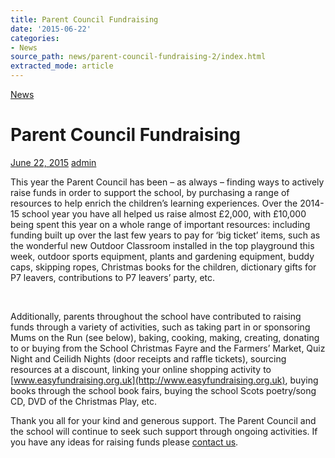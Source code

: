 ```yaml
---
title: Parent Council Fundraising
date: '2015-06-22'
categories:
- News
source_path: news/parent-council-fundraising-2/index.html
extracted_mode: article
---
```

[News](category/news/)

# Parent Council Fundraising

[June 22, 2015](news/parent-council-fundraising-2/) [admin](author/admin/)

This year the Parent Council has been – as always – finding ways to actively raise funds in order to support the school, by purchasing a range of resources to help enrich the children’s learning experiences. Over the 2014-15 school year you have all helped us raise almost £2,000, with £10,000 being spent this year on a whole range of important resources: including funding built up over the last few years to pay for ‘big ticket’ items, such as the wonderful new Outdoor Classroom installed in the top playground this week, outdoor sports equipment, plants and gardening equipment, buddy caps, skipping ropes, Christmas books for the children, dictionary gifts for P7 leavers, contributions to P7 leavers’ party, etc.

&nbsp;

Additionally, parents throughout the school have contributed to raising funds through a variety of activities, such as taking part in or sponsoring Mums on the Run (see below), baking, cooking, making, creating, donating to or buying from the School Christmas Fayre and the Farmers’ Market, Quiz Night and Ceilidh Nights (door receipts and raffle tickets), sourcing resources at a discount, linking your online shopping activity to [www.easyfundraising.org.uk](http://www.easyfundraising.org.uk), buying books through the school book fairs, buying the school Scots poetry/song CD, DVD of the Christmas Play, etc.

Thank you all for your kind and generous support. The Parent Council and the school will continue to seek such support through ongoing activities. If you have any ideas for raising funds please [contact us](contact-us/).
